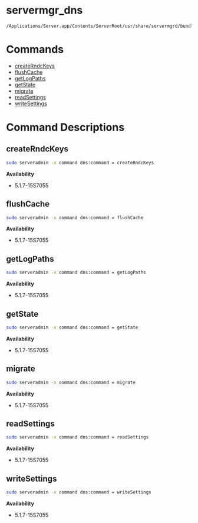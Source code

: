 # servermgr_dns

```console
/Applications/Server.app/Contents/ServerRoot/usr/share/servermgrd/bundles/servermgr_dns.bundle/Contents/MacOS/servermgr_dns
```

# Commands

* [createRndcKeys](https://github.com/erikberglund/servermgr_commands/blob/master/servermgr_dns.md#createrndckeys)
* [flushCache](https://github.com/erikberglund/servermgr_commands/blob/master/servermgr_dns.md#flushcache)
* [getLogPaths](https://github.com/erikberglund/servermgr_commands/blob/master/servermgr_dns.md#getlogpaths)
* [getState](https://github.com/erikberglund/servermgr_commands/blob/master/servermgr_dns.md#getstate)
* [migrate](https://github.com/erikberglund/servermgr_commands/blob/master/servermgr_dns.md#migrate)
* [readSettings](https://github.com/erikberglund/servermgr_commands/blob/master/servermgr_dns.md#readsettings)
* [writeSettings](https://github.com/erikberglund/servermgr_commands/blob/master/servermgr_dns.md#writesettings)

# Command Descriptions

## createRndcKeys

```bash
sudo serveradmin -x command dns:command = createRndcKeys
```

**Availability**
* 5.1.7-15S7055

## flushCache

```bash
sudo serveradmin -x command dns:command = flushCache
```

**Availability**
* 5.1.7-15S7055

## getLogPaths

```bash
sudo serveradmin -x command dns:command = getLogPaths
```

**Availability**
* 5.1.7-15S7055

## getState

```bash
sudo serveradmin -x command dns:command = getState
```

**Availability**
* 5.1.7-15S7055

## migrate

```bash
sudo serveradmin -x command dns:command = migrate
```

**Availability**
* 5.1.7-15S7055

## readSettings

```bash
sudo serveradmin -x command dns:command = readSettings
```

**Availability**
* 5.1.7-15S7055

## writeSettings

```bash
sudo serveradmin -x command dns:command = writeSettings
```

**Availability**
* 5.1.7-15S7055


